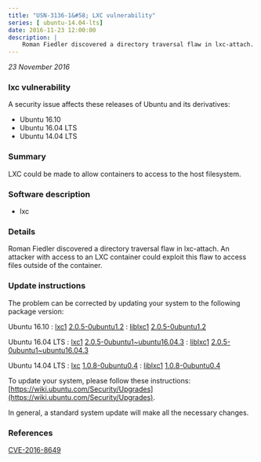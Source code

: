 ```yaml
---
title: "USN-3136-1&#58; LXC vulnerability"
series: [ ubuntu-14.04-lts]
date: 2016-11-23 12:00:00
description: |
    Roman Fiedler discovered a directory traversal flaw in lxc-attach. An attacker with access to an LXC container could exploit this flaw to access files outside of the container. 
--- 
```

 
 

*23 November 2016*

### lxc vulnerability

A security issue affects these releases of Ubuntu and its derivatives:

* Ubuntu 16.10
* Ubuntu 16.04 LTS
* Ubuntu 14.04 LTS

### Summary

LXC could be made to allow containers to access to the host filesystem. 

### Software description

* lxc 

### Details

Roman Fiedler discovered a directory traversal flaw in lxc-attach. An attacker with access to an LXC container could exploit this flaw to access files outside of the container. 

### Update instructions

The problem can be corrected by updating your system to the following package version:

Ubuntu 16.10
 : [lxc1](https://launchpad.net/ubuntu/+source/lxc) <span> [2.0.5-0ubuntu1.2](https://launchpad.net/ubuntu/+source/lxc/2.0.5-0ubuntu1.2) </span> 
 : [liblxc1](https://launchpad.net/ubuntu/+source/lxc) <span> [2.0.5-0ubuntu1.2](https://launchpad.net/ubuntu/+source/lxc/2.0.5-0ubuntu1.2) </span> 

Ubuntu 16.04 LTS
 : [lxc1](https://launchpad.net/ubuntu/+source/lxc) <span> [2.0.5-0ubuntu1~ubuntu16.04.3](https://launchpad.net/ubuntu/+source/lxc/2.0.5-0ubuntu1~ubuntu16.04.3) </span> 
 : [liblxc1](https://launchpad.net/ubuntu/+source/lxc) <span> [2.0.5-0ubuntu1~ubuntu16.04.3](https://launchpad.net/ubuntu/+source/lxc/2.0.5-0ubuntu1~ubuntu16.04.3) </span> 

Ubuntu 14.04 LTS
 : [lxc](https://launchpad.net/ubuntu/+source/lxc) <span> [1.0.8-0ubuntu0.4](https://launchpad.net/ubuntu/+source/lxc/1.0.8-0ubuntu0.4) </span> 
 : [liblxc1](https://launchpad.net/ubuntu/+source/lxc) <span> [1.0.8-0ubuntu0.4](https://launchpad.net/ubuntu/+source/lxc/1.0.8-0ubuntu0.4) </span> 

To update your system, please follow these instructions: [https://wiki.ubuntu.com/Security/Upgrades](https://wiki.ubuntu.com/Security/Upgrades).

In general, a standard system update will make all the necessary changes. 

### References

 
 [CVE-2016-8649](http://people.ubuntu.com/~ubuntu-security/cve/CVE-2016-8649)
 

